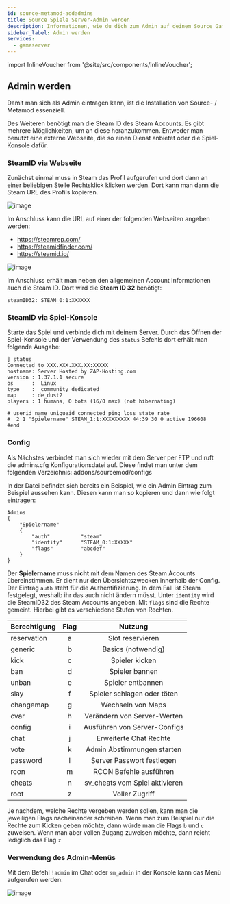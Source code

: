 ```yaml
---
id: source-metamod-addadmins
title: Source Spiele Server-Admin werden
description: Informationen, wie du dich zum Admin auf deinem Source Gameserver von ZAP-Hosting machen kannst - ZAP-Hosting.com Dokumentation
sidebar_label: Admin werden
services:
  - gameserver
---
```


import InlineVoucher from '@site/src/components/InlineVoucher';

## Admin werden

Damit man sich als Admin eintragen kann, ist die Installation von Source- / Metamod essenziell.

Des Weiteren benötigt man die Steam ID des Steam Accounts. Es gibt mehrere Möglichkeiten, um an diese heranzukommen. Entweder man benutzt eine externe Webseite, die so einen Dienst anbietet oder die Spiel-Konsole dafür.

<InlineVoucher />

### SteamID via Webseite

Zunächst einmal muss in Steam das Profil aufgerufen und dort dann an einer beliebigen Stelle Rechtsklick klicken werden. Dort kann man dann die Steam URL des Profils kopieren.

![image](https://user-images.githubusercontent.com/13604413/159178874-9784e3e0-9689-4a8e-a7ee-55a678d4d12e.png)

Im Anschluss kann die URL auf einer der folgenden Webseiten angeben werden:

- https://steamrep.com/
- https://steamidfinder.com/
- https://steamid.io/

![image](https://user-images.githubusercontent.com/13604413/159178882-44e4b9d3-5f43-4cf6-b0a3-bb688e03d92f.png)

Im Anschluss erhält man neben den allgemeinen Account Informationen auch die Steam ID. Dort wird die **Steam ID 32** benötigt:

```
steamID32: STEAM_0:1:XXXXXX
```

### SteamID via Spiel-Konsole

Starte das Spiel und verbinde dich mit deinem Server. Durch das Öffnen der Spiel-Konsole und der Verwendung des `status` Befehls dort erhält man folgende Ausgabe:

```
] status
Connected to XXX.XXX.XXX.XX:XXXXX
hostname: Server Hosted by ZAP-Hosting.com
version : 1.37.1.1 secure
os      :  Linux
type    :  community dedicated
map     : de_dust2
players : 1 humans, 0 bots (16/0 max) (not hibernating)

# userid name uniqueid connected ping loss state rate
#  2 1 "Spielername" STEAM_1:1:XXXXXXXXX 44:39 30 0 active 196608
#end
```

### Config

Als Nächstes verbindet man sich wieder mit dem Server per FTP und ruft die admins.cfg Konfigurationsdatei auf. Diese findet man unter dem folgenden Verzeichnis: addons/sourcemod/configs

In der Datei befindet sich bereits ein Beispiel, wie ein Admin Eintrag zum Beispiel aussehen kann. Diesen kann man so kopieren und dann wie folgt eintragen:

```
Admins
{
	"Spielername"
	{
		"auth"			"steam"
		"identity"		"STEAM_0:1:XXXXX"
		"flags"			"abcdef"
	}
}
```

Der **Spielername** muss **nicht** mit dem Namen des Steam Accounts übereinstimmen. Er dient nur den Übersichtszwecken innerhalb der Config. Der Eintrag `auth` steht für die Authentifizierung. In dem Fall ist Steam festgelegt, weshalb ihr das auch nicht ändern müsst. Unter `identity` wird die SteamID32 des Steam Accounts angeben. Mit `flags` sind die Rechte gemeint. Hierbei gibt es verschiedene Stufen von Rechten. 


| Berechtigung | Flag  | Nutzung |
| ------------|:----:|:--------:|
| reservation | a | Slot reservieren |
| generic | b |  Basics (notwendig)  |
| kick | c |  Spieler kicken  |
| ban | d |  Spieler bannen   |
| unban | e |   Spieler entbannen  |
| slay | f |  Spieler schlagen oder töten   |
| changemap | g |   Wechseln von Maps  |
| cvar | h |   Verändern von Server-Werten  |
| config | i |  Ausführen von Server-Configs   |
| chat | j |   Erweiterte Chat Rechte  |
| vote | k |  Admin Abstimmungen starten   |
| password | l |  Server Passwort festlegen   |
| rcon | m |  RCON Befehle ausführen   |
| cheats | n |  sv_cheats vom Spiel aktivieren   |
| root | z |  Voller Zugriff   |


Je nachdem, welche Rechte vergeben werden sollen, kann man die jeweiligen Flags nacheinander schreiben. Wenn man zum Beispiel nur die Rechte zum Kicken geben möchte, dann würde man die Flags `b` und `c` zuweisen. Wenn man aber vollen Zugang zuweisen möchte, dann reicht lediglich das Flag `z`

### Verwendung des Admin-Menüs 

Mit dem Befehl `!admin` im Chat oder `sm_admin` in der Konsole kann das Menü aufgerufen werden.

![image](https://user-images.githubusercontent.com/13604413/159178889-0f82f7fe-5a94-417c-884f-8393aab2b432.png)
